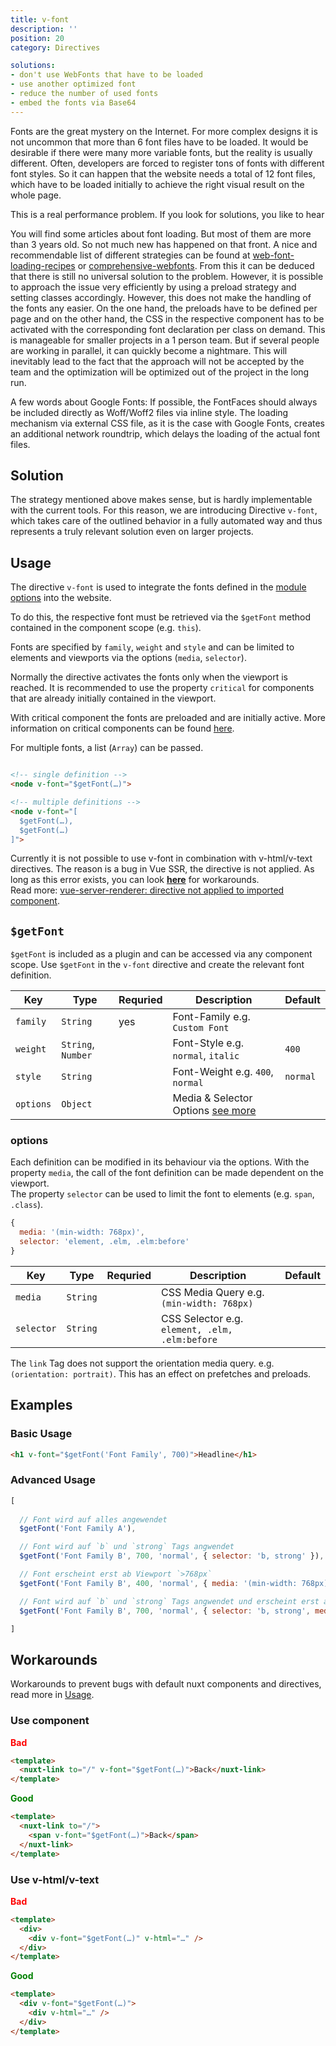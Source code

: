 ```yaml
---
title: v-font
description: ''
position: 20
category: Directives

solutions: 
- don't use WebFonts that have to be loaded
- use another optimized font
- reduce the number of used fonts
- embed the fonts via Base64
---
```


Fonts are the great mystery on the Internet. For more complex designs it is not uncommon that more than 6 font files have to be loaded. It would be desirable if there were many more variable fonts, but the reality is usually different. Often, developers are forced to register tons of fonts with different font styles. So it can happen that the website needs a total of 12 font files, which have to be loaded initially to achieve the right visual result on the whole page.

This is a real performance problem. If you look for solutions, you like to hear

<list :items="solutions" type="info"></list>

You will find some articles about font loading. But most of them are more than 3 years old. So not much new has happened on that front. A nice and recommendable list of different strategies can be found at [web-font-loading-recipes](https://github.com/zachleat/web-font-loading-recipes) or 
[comprehensive-webfonts](https://www.zachleat.com/web/comprehensive-webfonts/). From this it can be deduced that there is still no universal solution to the problem. However, it is possible to approach the issue very efficiently by using a preload strategy and setting classes accordingly. However, this does not make the handling of the fonts any easier. On the one hand, the preloads have to be defined per page and on the other hand, the CSS in the respective component has to be activated with the corresponding font declaration per class on demand. This is manageable for smaller projects in a 1 person team. But if several people are working in parallel, it can quickly become a nightmare. This will inevitably lead to the fact that the approach will not be accepted by the team and the optimization will be optimized out of the project in the long run.

<alert type="info">A few words about Google Fonts: If possible, the FontFaces should always be included directly as Woff/Woff2 files via inline style. The loading mechanism via external CSS file, as it is the case with Google Fonts, creates an additional network roundtrip, which delays the loading of the actual font files.</alert>

## Solution

The strategy mentioned above makes sense, but is hardly implementable with the current tools. For this reason, we are introducing Directive `v-font`, which takes care of the outlined behavior in a fully automated way and thus represents a truly relevant solution even on larger projects.

## Usage

The directive `v-font` is used to integrate the fonts defined in the [module options](/options#fonts) into the website.

To do this, the respective font must be retrieved via the `$getFont` method contained in the component scope (e.g. `this`).

Fonts are specified by `family`, `weight` and `style` and can be limited to elements and viewports via the options (`media`, `selector`).

Normally the directive activates the fonts only when the viewport is reached.
It is recommended to use the property `critical` for components that are already initially contained in the viewport.

With critical component the fonts are preloaded and are initially active.
More information on critical components can be found [here](/usage#critical-prop-for-critical-components).

For multiple fonts, a list (`Array`) can be passed.

````html

<!-- single definition -->
<node v-font="$getFont(…)">

<!-- multiple definitions -->
<node v-font="[
  $getFont(…),
  $getFont(…)
]">
````

<alert type="danger">Currently it is not possible to use v-font in combination with v-html/v-text directives. The reason is a bug in Vue SSR, the directive is not applied. As long as this error exists, you can look [**here**](/directives/v-font#workarounds) for workarounds.<br>Read more: [vue-server-renderer: directive not applied to imported component](https://github.com/vuejs/vue/issues/10733).
</alert>


## `$getFont`

`$getFont` is included as a plugin and can be accessed via any component scope.
Use `$getFont` in the `v-font` directive and create the relevant font definition.

| Key       | Type               | Requried | Description                                                     | Default  |
| --------- | ------------------ | -------- | --------------------------------------------------------------- | -------- |
| `family`  | `String`           | yes      | Font-Family e.g. `Custom Font`                                  |          |
| `weight`  | `String`, `Number` |          | Font-Style e.g. `normal`, `italic`                              | `400`    |
| `style`   | `String`           |          | Font-Weight e.g. `400`, `normal`                                | `normal` |
| `options` | `Object`           |          | Media & Selector Options [see more](/directives/v-font#options) |          |


### options

Each definition can be modified in its behaviour via the options.
With the property `media`, the call of the font definition can be made dependent on the viewport.  
The property `selector` can be used to limit the font to elements (e.g. `span`, `.class`).

````js
{
  media: '(min-width: 768px)',
  selector: 'element, .elm, .elm:before'
}
````

| Key        | Type     | Requried | Description                                    | Default |
| ---------- | -------- | -------- | ---------------------------------------------- | ------- |
| `media`    | `String` |          | CSS Media Query e.g. `(min-width: 768px)`      |         |
| `selector` | `String` |          | CSS Selector e.g. `element, .elm, .elm:before` |         |


<alert type="danger">The `link` Tag does not support the orientation media query. e.g. `(orientation: portrait)`.
This has an effect on prefetches and preloads.
</alert>

## Examples

### Basic Usage

````html
<h1 v-font="$getFont('Font Family', 700)">Headline</h1>
````
### Advanced Usage

````js
[
  
  // Font wird auf alles angewendet
  $getFont('Font Family A'),

  // Font wird auf `b` und `strong` Tags angwendet
  $getFont('Font Family B', 700, 'normal', { selector: 'b, strong' }),

  // Font erscheint erst ab Viewport `>768px`
  $getFont('Font Family B', 400, 'normal', { media: '(min-width: 768px)' }),

  // Font wird auf `b` und `strong` Tags angwendet und erscheint erst ab Viewport `>768px`
  $getFont('Font Family B', 700, 'normal', { selector: 'b, strong', media: '(min-width: 768px)' })

]
````

## Workarounds

Workarounds to prevent bugs with default nuxt components and directives, read more in [Usage](/directives/v-font#usage).
### Use component

**<span style="color: red;">Bad</span>**
````html
<template>
  <nuxt-link to="/" v-font="$getFont(…)">Back</nuxt-link>
</template>
````

**<span style="color: green;">Good</span>**
````html
<template>
  <nuxt-link to="/">
    <span v-font="$getFont(…)">Back</span>
  </nuxt-link>
</template>
````

### Use v-html/v-text
**<span style="color: red;">Bad</span>**
````html
<template>
  <div>
    <div v-font="$getFont(…)" v-html="…" />
  </div>
</template>
````

**<span style="color: green;">Good</span>**
````html
<template>
  <div v-font="$getFont(…)">
    <div v-html="…" />
  </div>
</template>
````

